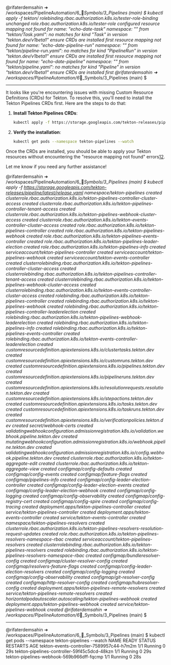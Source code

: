 @rifaterdemsahin ➜ /workspaces/PipelineAutomation/6_🔣_Symbols/3_Pipelines (main) $    kubectl apply -f tekton/
rolebinding.rbac.authorization.k8s.io/tester-role-binding unchanged
role.rbac.authorization.k8s.io/tester-role configured
resource mapping not found for name: "echo-date-task" namespace: "" from "tekton/Task.yaml": no matches for kind "Task" in version "tekton.dev/v1beta1"
ensure CRDs are installed first
resource mapping not found for name: "echo-date-pipeline-run" namespace: "" from "tekton/pipeline-run.yaml": no matches for kind "PipelineRun" in version "tekton.dev/v1beta1"
ensure CRDs are installed first
resource mapping not found for name: "echo-date-pipeline" namespace: "" from "tekton/pipeline.yaml": no matches for kind "Pipeline" in version "tekton.dev/v1beta1"
ensure CRDs are installed first
@rifaterdemsahin ➜ /workspaces/PipelineAutomation/6_🔣_Symbols/3_Pipelines (main) $ 

---

It looks like you're encountering issues with missing Custom Resource Definitions (CRDs) for Tekton. To resolve this, you'll need to install the Tekton Pipelines CRDs first. Here are the steps to do that:

1. **Install Tekton Pipelines CRDs**:
   ```bash
   kubectl apply -f https://storage.googleapis.com/tekton-releases/pipeline/latest/release.yaml
   ```

2. **Verify the installation**:
   ```bash
   kubectl get pods --namespace tekton-pipelines --watch
   ```

Once the CRDs are installed, you should be able to apply your Tekton resources without encountering the "resource mapping not found" errors[1](https://tekton.dev/docs/pipelines/install/)[2](https://tekton.dev/docs/installation/).

Let me know if you need any further assistance!


@rifaterdemsahin ➜ /workspaces/PipelineAutomation/6_🔣_Symbols/3_Pipelines (main) $    kubectl apply -f https://storage.googleapis.com/tekton-releases/pipeline/latest/release.yaml
namespace/tekton-pipelines created
clusterrole.rbac.authorization.k8s.io/tekton-pipelines-controller-cluster-access created
clusterrole.rbac.authorization.k8s.io/tekton-pipelines-controller-tenant-access created
clusterrole.rbac.authorization.k8s.io/tekton-pipelines-webhook-cluster-access created
clusterrole.rbac.authorization.k8s.io/tekton-events-controller-cluster-access created
role.rbac.authorization.k8s.io/tekton-pipelines-controller created
role.rbac.authorization.k8s.io/tekton-pipelines-webhook created
role.rbac.authorization.k8s.io/tekton-pipelines-events-controller created
role.rbac.authorization.k8s.io/tekton-pipelines-leader-election created
role.rbac.authorization.k8s.io/tekton-pipelines-info created
serviceaccount/tekton-pipelines-controller created
serviceaccount/tekton-pipelines-webhook created
serviceaccount/tekton-events-controller created
clusterrolebinding.rbac.authorization.k8s.io/tekton-pipelines-controller-cluster-access created
clusterrolebinding.rbac.authorization.k8s.io/tekton-pipelines-controller-tenant-access created
clusterrolebinding.rbac.authorization.k8s.io/tekton-pipelines-webhook-cluster-access created
clusterrolebinding.rbac.authorization.k8s.io/tekton-events-controller-cluster-access created
rolebinding.rbac.authorization.k8s.io/tekton-pipelines-controller created
rolebinding.rbac.authorization.k8s.io/tekton-pipelines-webhook created
rolebinding.rbac.authorization.k8s.io/tekton-pipelines-controller-leaderelection created
rolebinding.rbac.authorization.k8s.io/tekton-pipelines-webhook-leaderelection created
rolebinding.rbac.authorization.k8s.io/tekton-pipelines-info created
rolebinding.rbac.authorization.k8s.io/tekton-pipelines-events-controller created
rolebinding.rbac.authorization.k8s.io/tekton-events-controller-leaderelection created
customresourcedefinition.apiextensions.k8s.io/clustertasks.tekton.dev created
customresourcedefinition.apiextensions.k8s.io/customruns.tekton.dev created
customresourcedefinition.apiextensions.k8s.io/pipelines.tekton.dev created
customresourcedefinition.apiextensions.k8s.io/pipelineruns.tekton.dev created
customresourcedefinition.apiextensions.k8s.io/resolutionrequests.resolution.tekton.dev created
customresourcedefinition.apiextensions.k8s.io/stepactions.tekton.dev created
customresourcedefinition.apiextensions.k8s.io/tasks.tekton.dev created
customresourcedefinition.apiextensions.k8s.io/taskruns.tekton.dev created
customresourcedefinition.apiextensions.k8s.io/verificationpolicies.tekton.dev created
secret/webhook-certs created
validatingwebhookconfiguration.admissionregistration.k8s.io/validation.webhook.pipeline.tekton.dev created
mutatingwebhookconfiguration.admissionregistration.k8s.io/webhook.pipeline.tekton.dev created
validatingwebhookconfiguration.admissionregistration.k8s.io/config.webhook.pipeline.tekton.dev created
clusterrole.rbac.authorization.k8s.io/tekton-aggregate-edit created
clusterrole.rbac.authorization.k8s.io/tekton-aggregate-view created
configmap/config-defaults created
configmap/config-events created
configmap/feature-flags created
configmap/pipelines-info created
configmap/config-leader-election-controller created
configmap/config-leader-election-events created
configmap/config-leader-election-webhook created
configmap/config-logging created
configmap/config-observability created
configmap/config-registry-cert created
configmap/config-spire created
configmap/config-tracing created
deployment.apps/tekton-pipelines-controller created
service/tekton-pipelines-controller created
deployment.apps/tekton-events-controller created
service/tekton-events-controller created
namespace/tekton-pipelines-resolvers created
clusterrole.rbac.authorization.k8s.io/tekton-pipelines-resolvers-resolution-request-updates created
role.rbac.authorization.k8s.io/tekton-pipelines-resolvers-namespace-rbac created
serviceaccount/tekton-pipelines-resolvers created
clusterrolebinding.rbac.authorization.k8s.io/tekton-pipelines-resolvers created
rolebinding.rbac.authorization.k8s.io/tekton-pipelines-resolvers-namespace-rbac created
configmap/bundleresolver-config created
configmap/cluster-resolver-config created
configmap/resolvers-feature-flags created
configmap/config-leader-election-resolvers created
configmap/config-logging created
configmap/config-observability created
configmap/git-resolver-config created
configmap/http-resolver-config created
configmap/hubresolver-config created
deployment.apps/tekton-pipelines-remote-resolvers created
service/tekton-pipelines-remote-resolvers created
horizontalpodautoscaler.autoscaling/tekton-pipelines-webhook created
deployment.apps/tekton-pipelines-webhook created
service/tekton-pipelines-webhook created
@rifaterdemsahin ➜ /workspaces/PipelineAutomation/6_🔣_Symbols/3_Pipelines (main) $ 

---

@rifaterdemsahin ➜ /workspaces/PipelineAutomation/6_🔣_Symbols/3_Pipelines (main) $  kubectl get pods --namespace tekton-pipelines --watch
NAME                                           READY   STATUS    RESTARTS   AGE
tekton-events-controller-7589957c44-h7m2m      1/1     Running   0          29s
tekton-pipelines-controller-59f45c5dcd-48kzn   1/1     Running   0          29s
tekton-pipelines-webhook-569b966dff-fqcmp      1/1     Running   0          28s
